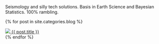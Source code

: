 
<div class="row-manual">
Seismology and silly tech solutions. Basis in Earth Science and Bayesian Statistics. 100% rambling.

  <div class="column-manual">
  </div>

  <div class="column-manual">
  </div>
</div>

{% for post in site.categories.blog %}
    <div>
        <a href="{{ post.url }}" ><img src="{{ post.thumbnail }}" />
        <a href="{{ post.url }}" >{{ post.title }}</a>
    </div>
{% endfor %}
